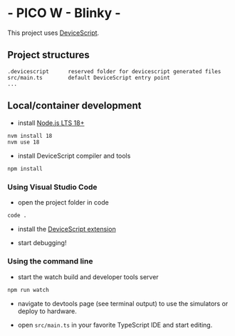 # - PICO W - Blinky -

This project uses [DeviceScript](https://microsoft.github.io/devicescript/).

## Project structures

```
.devicescript      reserved folder for devicescript generated files
src/main.ts        default DeviceScript entry point
...
```


## Local/container development

-  install [Node.js LTS 18+](https://nodejs.org/en/download)

```bash
nvm install 18
nvm use 18
```

-  install DeviceScript compiler and tools

```bash
npm install
```

### Using Visual Studio Code

- open the project folder in code

```bash
code .
```

- install the [DeviceScript extension](https://microsoft.github.io/devicescript/getting-started/vscode)

- start debugging!

### Using the command line

- start the watch build and developer tools server

```bash
npm run watch
```

-  navigate to devtools page (see terminal output) 
to use the simulators or deploy to hardware.

-  open `src/main.ts` in your favorite TypeScript IDE and start editing.

